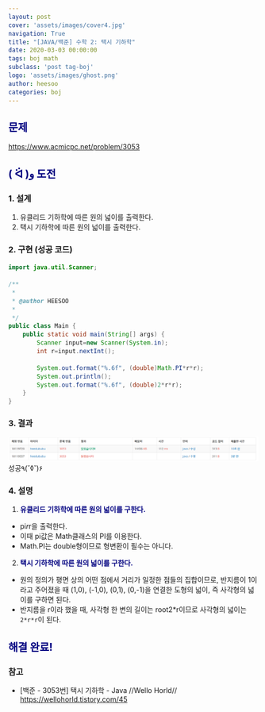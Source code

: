 ```yaml
---
layout: post
cover: 'assets/images/cover4.jpg'
navigation: True
title: "[JAVA/백준] 수학 2: 택시 기하학"
date: 2020-03-03 00:00:00
tags: boj math
subclass: 'post tag-boj'
logo: 'assets/images/ghost.png'
author: heesoo
categories: boj
---
```

## <span style="color:navy">문제</span>
<https://www.acmicpc.net/problem/3053>

## <span style="color:navy">( ᐛ )و 도전</span>

### 1. 설계
1. 유클리드 기하학에 따른 원의 넓이를 출력한다.
2. 택시 기하학에 따른 원의 넓이를 출력한다.

### 2. 구현 (성공 코드)
```java
import java.util.Scanner;

/**
 * 
 * @author HEESOO
 *
 */
public class Main {
	public static void main(String[] args) {
		Scanner input=new Scanner(System.in);
		int r=input.nextInt();
		
		System.out.format("%.6f", (double)Math.PI*r*r);
		System.out.println();
		System.out.format("%.6f", (double)2*r*r);
	}
}

 ```

### 3. 결과
![실행결과](./assets/images/200303_7.PNG)
성공٩(˘◊˘)۶

### 4. 설명
1. **<span style="color:navy">유클리드 기하학에 따른 원의 넓이를 구한다.</span>**
- pi*r*r을 출력한다.
- 이때 pi값은 Math클래스의 PI를 이용한다.
- Math.PI는 double형이므로 형변환이 필수는 아니다.
2. **<span style="color:navy">택시 기하학에 따른 원의 넓이를 구한다.</span>**
- 원의 정의가 평면 상의 어떤 점에서 거리가 일정한 점들의 집합이므로, 반지름이 1이라고 주어졌을 때 (1,0), (-1,0), (0,1), (0,-1)을 연결한 도형의 넓이, 즉 사각형의 넓이를 구하면 된다.
- 반지름을 r이라 했을 때, 사각형 한 변의 길이는 root2*r이므로 사각형의 넓이는 `2*r*r`이 된다.

## <span style="color:navy">해결 완료!</span>

### 참고
- [백준 - 3053번] 택시 기하학 - Java //Wello Horld// <https://wellohorld.tistory.com/45>
